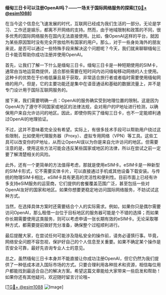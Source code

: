 **缅甸三日卡可以注册OpenAI吗？——一场关于国际网络服务的探索[[TG💪+ @esim1088](https://t.me/s/esim1088)]**

在当今这个信息化飞速发展的时代，互联网已经成为我们生活的一部分。无论是学习、工作还是娱乐，都离不开网络的支持。然而，由于地域限制和政策的不同，很多优秀的国际网络服务在国内无法直接使用。比如，像OpenAI这样的平台，就因为某些原因暂时没有完全开放给所有国家的用户。那么，对于一些身处海外的朋友来说，是否可以通过一些特殊手段来解决这个问题呢？今天，我们就来聊聊缅甸三日卡能否帮助你成功注册并使用OpenAI。

首先，让我们了解一下什么是缅甸三日卡。缅甸三日卡是一种短期使用的SIM卡，通常由当地运营商提供，适合那些需要在短时间内访问缅甸移动网络的人士使用。这种卡的优势在于价格低廉且易于获取，非常适合旅行者或者临时需要使用缅甸网络的用户。但是，它的主要功能还是集中在语音通话和基础的数据流量上，并不是专门设计用于国际互联网服务的。

接下来，我们需要明确一点：OpenAI的服务确实受到地理位置的限制。这是因为OpenAI为了遵守不同国家或地区的法律法规，会对用户的IP地址进行检测，以确保用户来自允许访问的地区。因此，即使你购买了缅甸三日卡，也不一定能顺利通过OpenAI的地理验证。

不过，这并不意味着完全没有希望。实际上，有很多技术手段可以帮助用户绕过这些限制，比如使用代理服务器（Proxy）、虚拟专用网络（VPN）等工具。这些工具可以改变你的IP地址，从而让OpenAI误以为你是来自允许访问的地区。但需要注意的是，使用这些方法可能会违反某些国家或地区的法律，所以在尝试之前一定要了解清楚相关的风险。

此外，还有一个更简单的方法值得考虑，那就是使用eSIM卡。eSIM卡是一种新型的SIM卡形式，它不需要实体卡片，可以直接通过手机或其他设备下载安装。与传统的物理SIM卡相比，eSIM卡具有更高的灵活性和便利性。目前市面上已经有许多支持eSIM服务的运营商，它们提供的套餐覆盖范围广泛，甚至包括一些对OpenAI友好的国家和地区。如果你想要更稳定地访问国际网络服务，不妨试试这种方式。

当然，在选择具体方案时还需要结合个人的实际需求。例如，如果你只是偶尔需要访问OpenAI，那么租借一台位于目标地区的服务器可能是个不错的选择；而如果你长期需要使用这类服务，则可以考虑申请一张长期有效的eSIM卡。无论采取哪种方式，都需要提前做好充分准备，确保整个过程顺利进行。

最后提醒大家，在尝试任何可能涉及隐私安全的操作前，请务必谨慎行事。毕竟，网络安全问题不容忽视，保护好自己的个人信息至关重要。如果不确定某个操作是否安全可靠，最好先咨询专业人士的意见。

总之，虽然缅甸三日卡本身并不能直接让你成功注册OpenAI，但它仍然为我们提供了一种低成本进入国际市场的方式。只要合理利用各种技术和资源，相信每位用户都能找到最适合自己的解决方案。希望这篇文章能给大家带来一些启发和帮助！如果你还有其他疑问，欢迎随时留言讨论哦~

[[TG💪+ @esim1088](https://t.me/s/esim1088) ![Image](https://i.postimg.cc/4NQfJmqS/Snipaste-2025-05-13-00-14-12.png)]